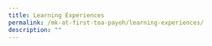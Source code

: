 ```yaml
---
title: Learning Experiences
permalink: /mk-at-first-toa-payoh/learning-experiences/
description: ""
---
```

